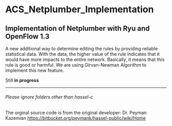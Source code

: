 # ACS_Netplumber_Implementation
## Implementation of Netplumber with Ryu and OpenFlow 1.3

A new additional way to determine editing the rules by providing reliable statistical data. With the data, the higher value of the rule indicates that it would have more impacts to the entire network. Basically, it means that this rule is good or harmful. We are using Girvan-Newman Algorithm to implement this new feature.

Still **in progress**
***
###### Please ignore folders other than hassel-c
The orginal source code is from the original developer: Dr. Peyman Kazemian
https://bitbucket.org/peymank/hassel-public/wiki/Home
